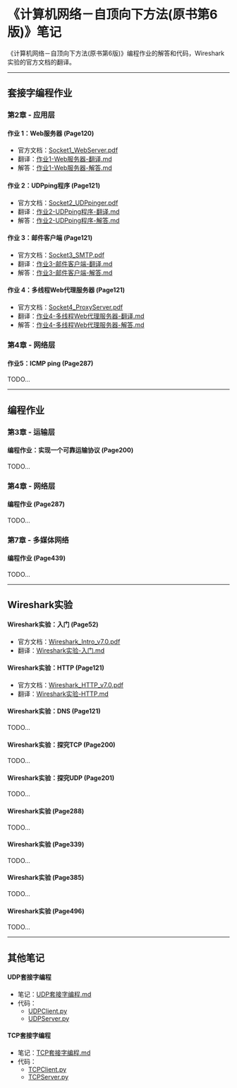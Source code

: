 # 《计算机网络－自顶向下方法(原书第6版)》笔记

《计算机网络－自顶向下方法(原书第6版)》编程作业的解答和代码，Wireshark实验的官方文档的翻译。

***

## 套接字编程作业

### 第2章 - 应用层

#### 作业 1：Web服务器 (Page120)

* 官方文档：[Socket1_WebServer.pdf](SocketProgrammingAssignment/作业1-Web服务器/Socket1_WebServer.pdf)
* 翻译：[作业1-Web服务器-翻译.md](SocketProgrammingAssignment/作业1-Web服务器/作业1-Web服务器-翻译.md)
* 解答：[作业1-Web服务器-解答.md](SocketProgrammingAssignment/作业1-Web服务器/作业1-Web服务器-解答.md)

#### 作业 2：UDPping程序 (Page121)

* 官方文档：[Socket2_UDPpinger.pdf](SocketProgrammingAssignment/作业2-UDPping程序/Socket2_UDPpinger.pdf)
* 翻译：[作业2-UDPping程序-翻译.md](SocketProgrammingAssignment/作业2-UDPping程序/作业2-UDPping程序-翻译.md)
* 解答：[作业2-UDPping程序-解答.md](SocketProgrammingAssignment/作业2-UDPping程序/作业2-UDPping程序-解答.md)

#### 作业 3：邮件客户端 (Page121)

* 官方文档：[Socket3_SMTP.pdf](SocketProgrammingAssignment/作业3-邮件客户端/Socket3_SMTP.pdf)
* 翻译：[作业3-邮件客户端-翻译.md](SocketProgrammingAssignment/作业3-邮件客户端/作业3-邮件客户端-翻译.md)
* 解答：[作业3-邮件客户端-解答.md](SocketProgrammingAssignment/作业3-邮件客户端/作业3-邮件客户端-解答.md)

#### 作业 4：多线程Web代理服务器 (Page121)

- 官方文档：[Socket4_ProxyServer.pdf](SocketProgrammingAssignment/作业4-多线程Web代理服务器/Socket4_ProxyServer.pdf)
- 翻译：[作业4-多线程Web代理服务器-翻译.md](SocketProgrammingAssignment/作业4-多线程Web代理服务器/作业4-多线程Web代理服务器-翻译.md)
- 解答：[作业4-多线程Web代理服务器-解答.md](SocketProgrammingAssignment/作业4-多线程Web代理服务器/作业4-多线程Web代理服务器-解答.md)

### 第4章 - 网络层

#### 作业5：ICMP ping (Page287)

TODO...

***

## 编程作业

### 第3章 - 运输层

#### 编程作业：实现一个可靠运输协议 (Page200)

TODO...

### 第4章 - 网络层

#### 编程作业 (Page287)

TODO...

### 第7章 - 多媒体网络

#### 编程作业 (Page439)

TODO...

***

## Wireshark实验

#### Wireshark实验：入门 (Page52)

* 官方文档：[Wireshark_Intro_v7.0.pdf](WiresharkLab/Wireshark实验-入门/Wireshark_Intro_v7.0.pdf)
* 翻译：[Wireshark实验-入门.md](WiresharkLab/Wireshark实验-入门/Wireshark实验-入门.md)

#### Wireshark实验：HTTP (Page121)

* 官方文档：[Wireshark_HTTP_v7.0.pdf](WiresharkLab/Wireshark实验-HTTP/Wireshark_HTTP_v7.0.pdf)
* 翻译：[Wireshark实验-HTTP.md](WiresharkLab/Wireshark实验-HTTP/Wireshark实验-HTTP.md)

#### Wireshark实验：DNS (Page121)

TODO...

#### Wireshark实验：探究TCP (Page200)

TODO...

#### Wireshark实验：探究UDP (Page201)

TODO...

#### Wireshark实验 (Page288)

TODO...

#### Wireshark实验 (Page339)

TODO...

#### Wireshark实验 (Page385)

TODO...

#### Wireshark实验 (Page496)

TODO...

***

## 其他笔记

#### UDP套接字编程

* 笔记：[UDP套接字编程.md](Notes/UDP套接字编程.md)
* 代码：
  * [UDPClient.py](Notes/source/UDPClient.py)
  * [UDPServer.py](Notes/source/UDPServer.py)

#### TCP套接字编程

* 笔记：[TCP套接字编程.md](Notes/TCP套接字编程.md)
* 代码：
  * [TCPClient.py](Notes/source/TCPClient.py)
  * [TCPServer.py](Notes/source/TCPServer.py)
